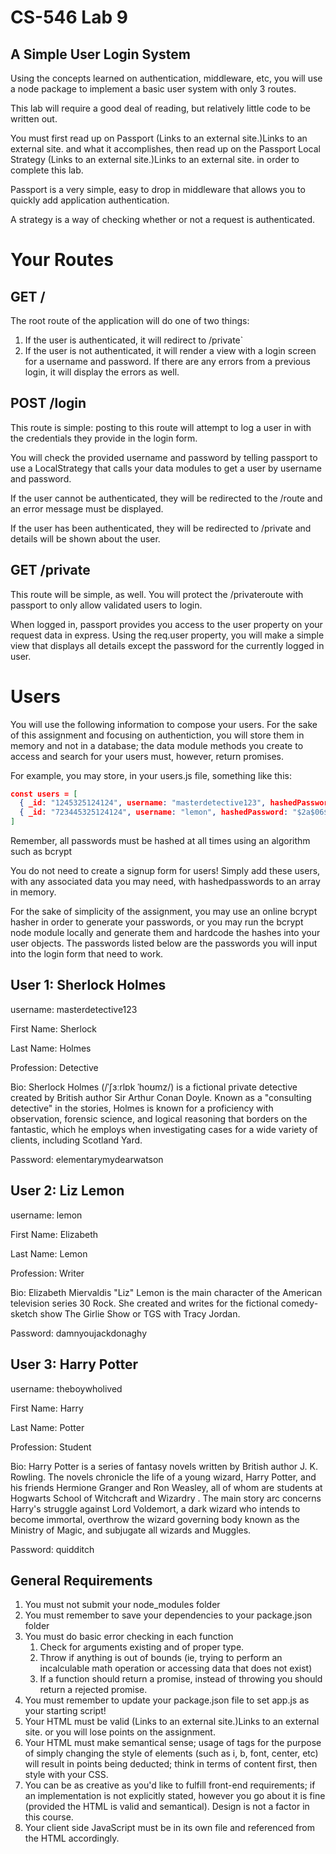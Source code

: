 # CS-546 Lab 9

## A Simple User Login System
Using the concepts learned on authentication, middleware, etc, you will use a node package to implement a basic user system with only 3 routes.

This lab will require a good deal of reading, but relatively little code to be written out.

You must first read up on Passport (Links to an external site.)Links to an external site. and what it accomplishes, then read up on the Passport Local Strategy (Links to an external site.)Links to an external site. in order to complete this lab.

Passport is a very simple, easy to drop in middleware that allows you to quickly add application authentication.

A strategy is a way of checking whether or not a request is authenticated.

# Your Routes

## GET /

The root route of the application will do one of two things:

1. If the user is authenticated, it will redirect to /private`
2. If the user is not authenticated, it will render a view with a login screen for a username and password. If there are any errors from a previous login, it will display the errors as well.

## POST /login

This route is simple: posting to this route will attempt to log a user in with the credentials they provide in the login form.

You will check the provided username and password by telling passport to use a LocalStrategy that calls your data modules to get a user by username and password.

If the user cannot be authenticated, they will be redirected to the /route and an error message must be displayed.

If the user has been authenticated, they will be redirected to /private and details will be shown about the user.

## GET /private

This route will be simple, as well. You will protect the /privateroute with passport to only allow validated users to login.

When logged in, passport provides you access to the user property on your request data in express. Using the req.user property, you will make a simple view that displays all details except the password for the currently logged in user.

# Users

You will use the following information to compose your users. For the sake of this assignment and focusing on authentiction, you will store them in memory and not in a database; the data module methods you create to access and search for your users must, however, return promises.

For example, you may store, in your users.js file, something like this:

~~~json
const users = [
  { _id: "1245325124124", username: "masterdetective123", hashedPassword: "     $2a$06$PHPllli6U0D0aXaKMVejxOfvwYISspU7kumJ.l0zVjOas/DfshYjq", firstName: "Sherlock", lastName: "holmes" }, // etc, dont forget the other data 
  { _id: "723445325124124", username: "lemon", hashedPassword: "$2a$06$SagJO.YW8T7c7Fzh.0VaIuYaAetQKsU2PbmI.VzzjjfWKA8yyLbQe", firstName: "Elizabeth", lastName: "Lemon" }, // etc, dont forget the other data  
]
~~~

Remember, all passwords must be hashed at all times using an algorithm such as bcrypt

You do not need to create a signup form for users! Simply add these users, with any associated data you may need, with hashedpasswords to an array in memory.

For the sake of simplicity of the assignment, you may use an online bcrypt hasher in order to generate your passwords, or you may run the bcrypt node module locally and generate them and hardcode the hashes into your user objects. The passwords listed below are the passwords you will input into the login form that need to work.

## User 1: Sherlock Holmes

username: masterdetective123

First Name: Sherlock

Last Name: Holmes

Profession: Detective

Bio: Sherlock Holmes (/ˈʃɜːrlɒk ˈhoʊmz/) is a fictional private detective created by British author Sir Arthur Conan Doyle. Known as a "consulting detective" in the stories, Holmes is known for a proficiency with observation, forensic science, and logical reasoning that borders on the fantastic, which he employs when investigating cases for a wide variety of clients, including Scotland Yard.

Password: elementarymydearwatson

## User 2: Liz Lemon

username: lemon

First Name: Elizabeth

Last Name: Lemon

Profession: Writer

Bio: Elizabeth Miervaldis "Liz" Lemon is the main character of the American television series 30 Rock. She created and writes for the fictional comedy-sketch show The Girlie Show or TGS with Tracy Jordan.

Password: damnyoujackdonaghy

## User 3: Harry Potter

username: theboywholived

First Name: Harry

Last Name: Potter

Profession: Student

Bio: Harry Potter is a series of fantasy novels written by British author J. K. Rowling. The novels chronicle the life of a young wizard, Harry Potter, and his friends Hermione Granger and Ron Weasley, all of whom are students at Hogwarts School of Witchcraft and Wizardry . The main story arc concerns Harry's struggle against Lord Voldemort, a dark wizard who intends to become immortal, overthrow the wizard governing body known as the Ministry of Magic, and subjugate all wizards and Muggles.

Password: quidditch

## General Requirements

1. You must not submit your node_modules folder
2. You must remember to save your dependencies to your package.json folder
3. You must do basic error checking in each function
    1. Check for arguments existing and of proper type.
    2. Throw if anything is out of bounds (ie, trying to perform an incalculable math operation or accessing data that does not exist)
    3. If a function should return a promise, instead of throwing you should return a rejected promise.
4. You must remember to update your package.json file to set app.js as your starting script!
5. Your HTML must be valid (Links to an external site.)Links to an external site. or you will lose points on the assignment.
6. Your HTML must make semantical sense; usage of tags for the purpose of simply changing the style of elements (such as i, b, font, center, etc) will result in points being deducted; think in terms of content first, then style with your CSS.
7. You can be as creative as you'd like to fulfill front-end requirements; if an implementation is not explicitly stated, however you go about it is fine (provided the HTML is valid and semantical). Design is not a factor in this course.
8. Your client side JavaScript must be in its own file and referenced from the HTML accordingly.